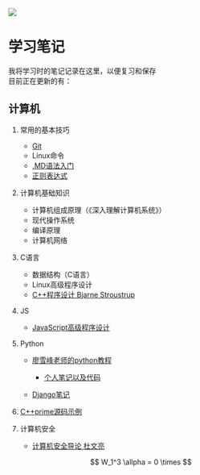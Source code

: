 ![](https://img.shields.io/badge/作者-yuanyi-blue)
# 学习笔记 #

我将学习时的笔记记录在这里，以便复习和保存\
目前正在更新的有：

## 计算机 ##
1. 常用的基本技巧
	+ [Git](https://github.com/yuanyi2000/learningNotes/blob/master/Git%E7%94%A8%E6%B3%95/git.md "Git")
	+ Linux命令
	+ [.MD语法入门](https://github.com/yuanyi2000/learningNotes/blob/master/MD%E8%AF%AD%E6%B3%95%E5%85%A5%E9%97%A8/md%E8%AF%AD%E6%B3%95%E5%85%A5%E9%97%A8.md ".md语法入门")
	+ [正则表达式](https://github.com/cdoco/learn-regex-zh)

2. 计算机基础知识
	+ 计算机组成原理（《深入理解计算机系统》）
	+ 现代操作系统
	+ 编译原理
	+ 计算机网络

3. C语言
	+ 数据结构（C语言）
	+ Linux高级程序设计
	+ [C++程序设计 Bjarne Stroustrup](https://github.com/yuanyi2000/Stroustrup-ppp-2e)

4. JS
	+ [JavaScript高级程序设计](https://github.com/yuanyi2000/learningNotes/blob/master/JS/js.md)

5. Python
	+ [廖雪峰老师的python教程](https://www.liaoxuefeng.com/wiki/1016959663602400)
		* [个人笔记以及代码](https://github.com/yuanyi2000/learningNotes/blob/master/Python/python_lxf/note.md#python)

	+ [Django笔记](https://github.com/yuanyi2000/learningNotes/tree/master/Python/Django)

6. [C++prime源码示例](https://github.com/yuanyi2000/learningNotes/tree/master/cpplearning)

7. 计算机安全
	+ [计算机安全导论 杜文亮](https://github.com/yuanyi2000/learningNotes/blob/master/Computer_Security/readme.md)
	
	$$ W_1^3 \allpha = 0 \times $$

